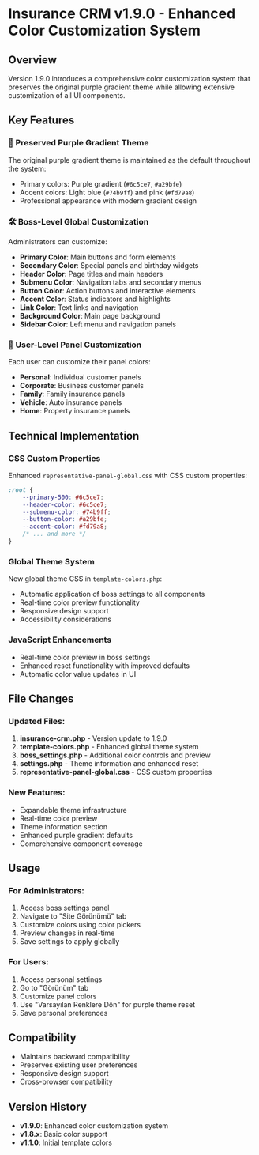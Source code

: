 # Insurance CRM v1.9.0 - Enhanced Color Customization System

## Overview
Version 1.9.0 introduces a comprehensive color customization system that preserves the original purple gradient theme while allowing extensive customization of all UI components.

## Key Features

### 🎨 Preserved Purple Gradient Theme
The original purple gradient theme is maintained as the default throughout the system:
- Primary colors: Purple gradient (`#6c5ce7`, `#a29bfe`)
- Accent colors: Light blue (`#74b9ff`) and pink (`#fd79a8`)
- Professional appearance with modern gradient design

### 🛠️ Boss-Level Global Customization
Administrators can customize:
- **Primary Color**: Main buttons and form elements
- **Secondary Color**: Special panels and birthday widgets
- **Header Color**: Page titles and main headers
- **Submenu Color**: Navigation tabs and secondary menus
- **Button Color**: Action buttons and interactive elements
- **Accent Color**: Status indicators and highlights
- **Link Color**: Text links and navigation
- **Background Color**: Main page background
- **Sidebar Color**: Left menu and navigation panels

### 👤 User-Level Panel Customization
Each user can customize their panel colors:
- **Personal**: Individual customer panels
- **Corporate**: Business customer panels
- **Family**: Family insurance panels
- **Vehicle**: Auto insurance panels
- **Home**: Property insurance panels

## Technical Implementation

### CSS Custom Properties
Enhanced `representative-panel-global.css` with CSS custom properties:
```css
:root {
    --primary-500: #6c5ce7;
    --header-color: #6c5ce7;
    --submenu-color: #74b9ff;
    --button-color: #a29bfe;
    --accent-color: #fd79a8;
    /* ... and more */
}
```

### Global Theme System
New global theme CSS in `template-colors.php`:
- Automatic application of boss settings to all components
- Real-time color preview functionality
- Responsive design support
- Accessibility considerations

### JavaScript Enhancements
- Real-time color preview in boss settings
- Enhanced reset functionality with improved defaults
- Automatic color value updates in UI

## File Changes

### Updated Files:
1. **insurance-crm.php** - Version update to 1.9.0
2. **template-colors.php** - Enhanced global theme system
3. **boss_settings.php** - Additional color controls and preview
4. **settings.php** - Theme information and enhanced reset
5. **representative-panel-global.css** - CSS custom properties

### New Features:
- Expandable theme infrastructure
- Real-time color preview
- Theme information section
- Enhanced purple gradient defaults
- Comprehensive component coverage

## Usage

### For Administrators:
1. Access boss settings panel
2. Navigate to "Site Görünümü" tab
3. Customize colors using color pickers
4. Preview changes in real-time
5. Save settings to apply globally

### For Users:
1. Access personal settings
2. Go to "Görünüm" tab
3. Customize panel colors
4. Use "Varsayılan Renklere Dön" for purple theme reset
5. Save personal preferences

## Compatibility
- Maintains backward compatibility
- Preserves existing user preferences
- Responsive design support
- Cross-browser compatibility

## Version History
- **v1.9.0**: Enhanced color customization system
- **v1.8.x**: Basic color support
- **v1.1.0**: Initial template colors